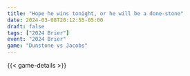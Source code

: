 ```yaml
---
title: "Hope he wins tonight, or he will be a done-stone"
date: 2024-03-08T20:12:55-05:00
draft: false
tags: ["2024 Brier"]
event: "2024 Brier"
game: "Dunstone vs Jacobs"
---
```

{{< game-details >}}
<!--more-->

